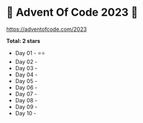 # 🎁 Advent Of Code 2023 🎄

https://adventofcode.com/2023

**Total: 2 stars**

* Day 01 - ⭐⭐
* Day 02 -
* Day 03 -
* Day 04 -
* Day 05 -
* Day 06 -
* Day 07 -
* Day 08 -
* Day 09 -
* Day 10 -
